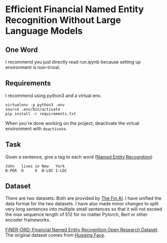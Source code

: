 # Efficient Financial Named Entity Recognition Without Large Language Models

## One Word

I recommend you just directly read run.ipynb because setting up environment is non-trivial.

## Requirements

I recommend using python3 and a virtual env. 

```
virtualenv -p python3 .env
source .env/bin/activate
pip install -r requirements.txt
```

When you're done working on the project, deactivate the virtual environment with `deactivate`.

## Task

Given a sentence, give a tag to each word ([Named Entity Recognition](https://en.wikipedia.org/wiki/Named-entity_recognition))

```
John   lives in New   York
B-PER  O     O  B-LOC I-LOC
```

## Dataset

There are two datasets. Both are provided by [The Fin AI](https://thefin.ai). I have unified the data format for the two datasets. I have also made minor changes to split very long sentences into multiple small sentences so that it will not exceed the max sequence length of 512 for no matter Pytorch, Bert or other encoder frameworks. 

[FiNER-ORD: Financial Named Entity Recognition Open Research Dataset](https://arxiv.org/abs/2302.11157). The original dataset comes from [Hugging Face](https://huggingface.co/datasets/TheFinAI/flare-finer-ord?row=0).

